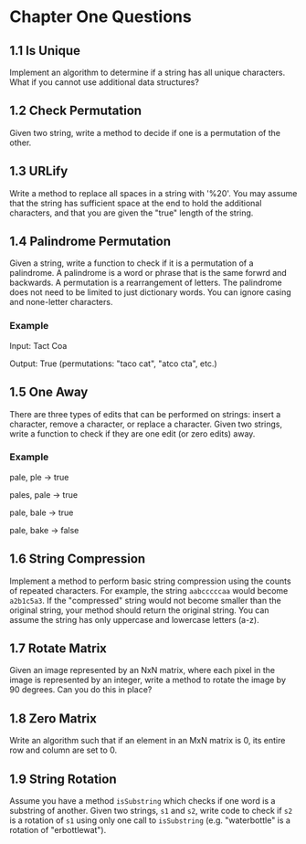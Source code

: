<h1> Chapter One Questions </h1>

<h2> 1.1 Is Unique </h2>
<p> Implement an algorithm to determine if a string has all unique characters. What if you cannot use additional data structures? </p>

<h2> 1.2 Check Permutation </h2>
<p> Given two string, write a method to decide if one is a permutation of the other.</p>

<h2> 1.3 URLify </h2>
<p> Write a method to replace all spaces in a string with '%20'. You may assume that the string has sufficient space at the end to hold the additional characters, and that you are given the "true" length of the string. </p>

<h2> 1.4 Palindrome Permutation </h2>
<p> Given a string, write a function to check if it is a permutation of a palindrome. A palindrome is a word or phrase that is the same forwrd and backwards. A permutation is a rearrangement of letters. The palindrome does not need to be limited to just dictionary words. You can ignore casing and none-letter characters. </p>
<h3> Example </h3>
<p> Input: Tact Coa </p>
<p> Output: True (permutations: "taco cat", "atco cta", etc.) </p>

<h2> 1.5 One Away </h2>
<p> There are three types of edits that can be performed on strings: insert a character, remove a character, or replace a character. Given two strings, write a function to check if they are one edit (or zero edits) away. </p>
<h3> Example </h3>
<p> pale, ple -> true </p>
<p> pales, pale -> true </p>
<p> pale, bale -> true </p>
<p> pale, bake -> false </p>

<h2> 1.6 String Compression </h2>
<p> Implement a method to perform basic string compression using the counts of repeated characters. For example, the string <code>aabcccccaa</code> would become <code>a2b1c5a3</code>. If the "compressed" string would not become smaller than the original string, your method should return the original string. You can assume the string has only uppercase and lowercase letters (a-z). </p>

<h2> 1.7 Rotate Matrix </h2>
<p> Given an image represented by an NxN matrix, where each pixel in the image is represented by an integer, write a method to rotate the image by 90 degrees. Can you do this in place? </p>

<h2> 1.8 Zero Matrix </h2>
<p> Write an algorithm such that if an element in an MxN matrix is 0, its entire row and column are set to 0. </p>

<h2> 1.9 String Rotation </h2>
<p> Assume you have a method <code>isSubstring</code> which checks if one word is a substring of another. Given two strings, <code>s1</code> and <code>s2</code>, write code to check if <code>s2</code> is a rotation of <code>s1</code> using only one call to <code>isSubstring</code> (e.g. "waterbottle" is a rotation of "erbottlewat"). </p>

